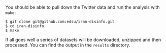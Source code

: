You should be able to pull down the Twitter data and run the analysis with `make`:

    $ git clone git@github.com:edsu/iran-disinfo.git
    $ cd iran-disinfo
    $ make

If all goes well a series of datasets will be downloaded, unzipped and then
processed. You can find the output in the `results` directory.
